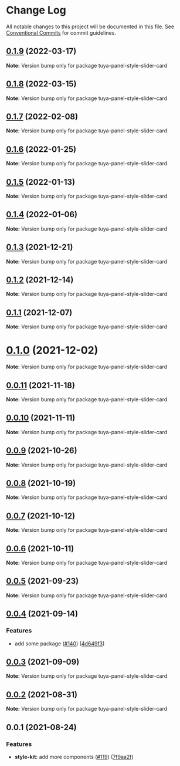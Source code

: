 # Change Log

All notable changes to this project will be documented in this file.
See [Conventional Commits](https://conventionalcommits.org) for commit guidelines.

## [0.1.9](https://github.com/tuya/tuya-panel-kit/compare/tuya-panel-style-slider-card@0.1.8...tuya-panel-style-slider-card@0.1.9) (2022-03-17)

**Note:** Version bump only for package tuya-panel-style-slider-card





## [0.1.8](https://github.com/tuya/tuya-panel-kit/compare/tuya-panel-style-slider-card@0.1.7...tuya-panel-style-slider-card@0.1.8) (2022-03-15)

**Note:** Version bump only for package tuya-panel-style-slider-card





## [0.1.7](https://github.com/tuya/tuya-panel-kit/compare/tuya-panel-style-slider-card@0.1.6...tuya-panel-style-slider-card@0.1.7) (2022-02-08)

**Note:** Version bump only for package tuya-panel-style-slider-card





## [0.1.6](https://github.com/tuya/tuya-panel-kit/compare/tuya-panel-style-slider-card@0.1.5...tuya-panel-style-slider-card@0.1.6) (2022-01-25)

**Note:** Version bump only for package tuya-panel-style-slider-card





## [0.1.5](https://github.com/tuya/tuya-panel-kit/compare/tuya-panel-style-slider-card@0.1.4...tuya-panel-style-slider-card@0.1.5) (2022-01-13)

**Note:** Version bump only for package tuya-panel-style-slider-card





## [0.1.4](https://github.com/tuya/tuya-panel-kit/compare/tuya-panel-style-slider-card@0.1.3...tuya-panel-style-slider-card@0.1.4) (2022-01-06)

**Note:** Version bump only for package tuya-panel-style-slider-card





## [0.1.3](https://github.com/tuya/tuya-panel-kit/compare/tuya-panel-style-slider-card@0.1.2...tuya-panel-style-slider-card@0.1.3) (2021-12-21)

**Note:** Version bump only for package tuya-panel-style-slider-card





## [0.1.2](https://github.com/tuya/tuya-panel-kit/compare/tuya-panel-style-slider-card@0.1.1...tuya-panel-style-slider-card@0.1.2) (2021-12-14)

**Note:** Version bump only for package tuya-panel-style-slider-card





## [0.1.1](https://github.com/tuya/tuya-panel-kit/compare/tuya-panel-style-slider-card@0.0.11...tuya-panel-style-slider-card@0.1.1) (2021-12-07)

**Note:** Version bump only for package tuya-panel-style-slider-card





# [0.1.0](https://github.com/tuya/tuya-panel-kit/compare/tuya-panel-style-slider-card@0.0.11...tuya-panel-style-slider-card@0.1.0) (2021-12-02)

**Note:** Version bump only for package tuya-panel-style-slider-card





## [0.0.11](https://github.com/tuya/tuya-panel-kit/compare/tuya-panel-style-slider-card@0.0.10...tuya-panel-style-slider-card@0.0.11) (2021-11-18)

**Note:** Version bump only for package tuya-panel-style-slider-card





## [0.0.10](https://github.com/tuya/tuya-panel-kit/compare/tuya-panel-style-slider-card@0.0.9...tuya-panel-style-slider-card@0.0.10) (2021-11-11)

**Note:** Version bump only for package tuya-panel-style-slider-card





## [0.0.9](https://github.com/tuya/tuya-panel-kit/compare/tuya-panel-style-slider-card@0.0.8...tuya-panel-style-slider-card@0.0.9) (2021-10-26)

**Note:** Version bump only for package tuya-panel-style-slider-card





## [0.0.8](https://github.com/tuya/tuya-panel-kit/compare/tuya-panel-style-slider-card@0.0.6...tuya-panel-style-slider-card@0.0.8) (2021-10-19)

**Note:** Version bump only for package tuya-panel-style-slider-card





## [0.0.7](https://github.com/tuya/tuya-panel-kit/compare/tuya-panel-style-slider-card@0.0.6...tuya-panel-style-slider-card@0.0.7) (2021-10-12)

**Note:** Version bump only for package tuya-panel-style-slider-card





## [0.0.6](https://github.com/tuya/tuya-panel-kit/compare/tuya-panel-style-slider-card@0.0.5...tuya-panel-style-slider-card@0.0.6) (2021-10-11)

**Note:** Version bump only for package tuya-panel-style-slider-card





## [0.0.5](https://github.com/tuya/tuya-panel-kit/compare/tuya-panel-style-slider-card@0.0.4...tuya-panel-style-slider-card@0.0.5) (2021-09-23)

**Note:** Version bump only for package tuya-panel-style-slider-card





## [0.0.4](https://github.com/tuya/tuya-panel-kit/compare/tuya-panel-style-slider-card@0.0.3...tuya-panel-style-slider-card@0.0.4) (2021-09-14)


### Features

* add some package ([#140](https://github.com/tuya/tuya-panel-kit/issues/140)) ([4d649f3](https://github.com/tuya/tuya-panel-kit/commit/4d649f3020ac96bc9aa16c0d27f925b13244317c))





## [0.0.3](https://github.com/tuya/tuya-panel-kit/compare/tuya-panel-style-slider-card@0.0.2...tuya-panel-style-slider-card@0.0.3) (2021-09-09)

**Note:** Version bump only for package tuya-panel-style-slider-card





## [0.0.2](https://github.com/tuya/tuya-panel-kit/compare/tuya-panel-style-slider-card@0.0.1...tuya-panel-style-slider-card@0.0.2) (2021-08-31)

**Note:** Version bump only for package tuya-panel-style-slider-card





## 0.0.1 (2021-08-24)


### Features

* **style-kit:** add more components ([#119](https://github.com/tuya/tuya-panel-kit/issues/119)) ([7f9aa2f](https://github.com/tuya/tuya-panel-kit/commit/7f9aa2fecf01c73760eeb88fcc09703ccef3afca))
